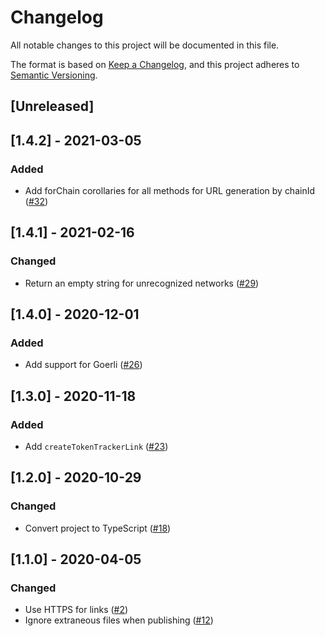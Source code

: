 # Changelog

All notable changes to this project will be documented in this file.

The format is based on [Keep a Changelog](https://keepachangelog.com/en/1.0.0/),
and this project adheres to [Semantic Versioning](https://semver.org/spec/v2.0.0.html).

## [Unreleased]

## [1.4.2] - 2021-03-05

### Added

- Add forChain corollaries for all methods for URL generation by chainId ([#32](https://github.com/MetaMask/etherscan-link/pull/32))

## [1.4.1] - 2021-02-16

### Changed

- Return an empty string for unrecognized networks ([#29](https://github.com/MetaMask/etherscan-link/pull/29))

## [1.4.0] - 2020-12-01

### Added

- Add support for Goerli ([#26](https://github.com/MetaMask/etherscan-link/pull/26))

## [1.3.0] - 2020-11-18

### Added

- Add `createTokenTrackerLink` ([#23](https://github.com/MetaMask/etherscan-link/pull/23))

## [1.2.0] - 2020-10-29

### Changed

- Convert project to TypeScript ([#18](https://github.com/MetaMask/etherscan-link/pull/18))

## [1.1.0] - 2020-04-05

### Changed

- Use HTTPS for links ([#2](https://github.com/MetaMask/etherscan-link/pull/2))
- Ignore extraneous files when publishing ([#12](https://github.com/MetaMask/etherscan-link/pull/12))
